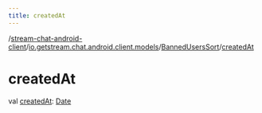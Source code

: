 ```yaml
---
title: createdAt
---
```

/[stream-chat-android-client](../../index.md)/[io.getstream.chat.android.client.models](../index.md)/[BannedUsersSort](index.md)/[createdAt](createdAt.md)  
  
  
  
# createdAt  
val [createdAt](createdAt.md): [Date](https://developer.android.com/reference/kotlin/java/util/Date.html)
